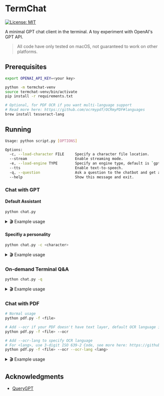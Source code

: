 # TermChat

[![License: MIT](https://img.shields.io/badge/License-MIT-yellow.svg)](https://opensource.org/licenses/MIT)

A minimal GPT chat client in the terminal. A toy experiment with OpenAI's GPT API.

> All code have only tested on macOS, not guaranteed to work on other platforms.

## Prerequisites

```bash
export OPENAI_API_KEY=<your key>
```

```bash
python -m termchat-venv
source termchat-venv/bin/activate
pip install -r requirements.txt
```

```bash
# Optional, for PDF OCR if you want multi-language support
# Read more here: https://github.com/ocrmypdf/OCRmyPDF#languages
brew install tesseract-lang
```

## Running

```bash
Usage: python script.py [OPTIONS]

Options:
  -c, --load-character FILE     Specify a character file location.
  --stream                      Enable streaming mode.
  -e, --load-engine TYPE        Specify an engine type, default is `gpt-3.5-turbo`.
  --tts                         Enable text-to-speech.
  -q, --question                Ask a question to the chatbot and get an answer directly.
  --help                        Show this message and exit.
```

### Chat with GPT

#### Default Assistant

```bash
python chat.py
```

<details>
  <summary> 🎬 Example usage </summary>

https://github.com/tommyjtl/termchat/assets/1622557/fb5d111b-42fb-4899-aeb6-c97202847a6f

</details>

#### Specifiy a personality

```bash
python chat.py -c <character>
```

<details>
  <summary> 🎬 Example usage </summary>

https://github.com/tommyjtl/termchat/assets/1622557/9d4ae7d7-d62b-4e28-b428-6b676d3780aa

</details>

### On-demand Terminal Q&A

```bash
python chat.py -q
```

<details>
  <summary> 🎬 Example usage </summary>

https://github.com/tommyjtl/termchat/assets/1622557/8b25b39f-3145-4ad8-886e-a39e3d165b9f

</details>

### Chat with PDF

```bash
# Normal usage
python pdf.py -f <file>

# Add --ocr if your PDF doesn't have text layer, default OCR language is English
python pdf.py -f <file> --ocr

# Add --ocr-lang to specify OCR language
# For <lang>, use 3-digit ISO 639-2 Code, see more here: https://github.com/tesseract-ocr/tessdata
python pdf.py -f <file> --ocr --ocr-lang <lang>
```

<details>
  <summary> 🎬 Example usage </summary>

https://github.com/tommyjtl/termchat/assets/1622557/40162508-3263-406b-bb7e-27558ae8d618

</details>

## Acknowledgments

- [QueryGPT](https://github.com/tsensei/QueryGPT)
